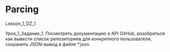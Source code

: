# Parcing
Lesson_1_DZ_1

Урок_1_Задание_1. 
Посмотреть документацию к API GitHub, разобраться как вывести список репозиториев для конкретного пользователя, сохранить JSON-вывод в файле *.json.
